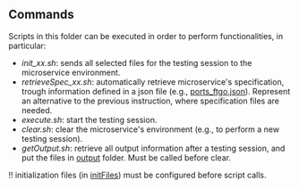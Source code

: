 ## Commands

Scripts in this folder can be executed in order to perform functionalities, in particular:

  - *init_xx.sh*: sends all selected files for the testing session to the microservice environment.
  - *retrieveSpec_xx.sh*: automatically retrieve microservice's specification, trough information defined in a json file (e.g., [ports_ftgo.json](https://github.com/uDEVOPS2020/MacroHive/blob/main/uTest/clientCommands/initFiles/ports_ftgo.json)). Represent an alternative to the previous instruction, where specification files are needed.
  - *execute.sh*: start the testing session.
  - *clear.sh*: clear the microservice's environment (e.g., to perform a new testing session).
  - *getOutput.sh*: retrieve all output information after a testing session, and put the files in [output](https://github.com/uDEVOPS2020/MacroHive/blob/main/uTest/clientCommands/initFiles) folder. Must be called before clear.

!! initialization files (in [initFiles](https://github.com/uDEVOPS2020/MacroHive/blob/main/uTest/clientCommands/initFiles)) must be configured before script calls.
